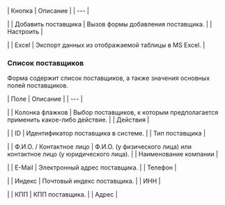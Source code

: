 | Кнопка | Описание |
| --- |

|
| Добавить поставщика | Вызов формы добавления поставщика. |
| Настроить |

|
| Excel | Экспорт данных из отображаемой таблицы в MS Excel. |

### Список поставщиков

Форма содержит список поставщиков, а также значения основных полей поставщиков.

| Поле | Описание |
| --- |

|
| Колонка флажков | Выбор поставщиков, к которым предполагается применить какое-либо действие. |
| Действия |

|
| ID | Идентификатор поставщика в системе. |
| Тип поставщика |

|
| Ф.И.О. / Контактное лицо | Ф.И.О. (у физического лица) или контактное лицо (у юридического лица). |
| Наименование компании |

|
| E-Mail | Электронный адрес поставщика. |
| Телефон |

|
| Индекс | Почтовый индекс поставщика. |
| ИНН |

|
| КПП | КПП поставщика. |
| Адрес |